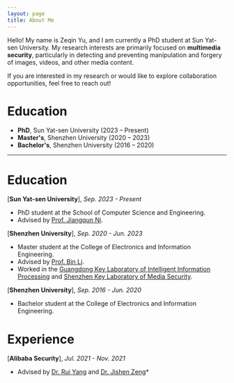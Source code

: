 ```yaml
---
layout: page
title: About Me
---
```


Hello! My name is Zeqin Yu, and I am currently a PhD student at Sun Yat-sen University. 
My research interests are primarily focused on **multimedia security**, particularly in detecting and preventing manipulation and forgery of images, videos, and other media content.

If you are interested in my research or would like to explore collaboration opportunities, feel free to reach out!

# Education
- **PhD**, Sun Yat-sen University (2023 – Present)
- **Master's**, Shenzhen University (2020 – 2023)
- **Bachelor's**, Shenzhen University (2016 – 2020)

----------------------------

# Education

[**Sun Yat-sen University**], *Sep. 2023 - Present*

- PhD student at the School of Computer Science and Engineering.
- Advised by [Prof. Jiangqun Ni](https://scst.sysu.edu.cn/members/members01/1408534.htm).

[**Shenzhen University**], *Sep. 2020 - Jun. 2023*

- Master student at the College of Electronics and Information Engineering.
- Advised by [Prof. Bin Li](https://scholar.google.com/citations?user=g0iR9IkAAAAJ&hl=en).
- Worked in the [Guangdong Key Laboratory of Intelligent Information Processing](https://iip.szu.edu.cn/) and [Shenzhen Key Laboratory of Media Security](https://media-sec.szu.edu.cn/index.htm).


[**Shenzhen University**], *Sep. 2016 - Jun. 2020*

- Bachelor student at the College of Electronics and Information Engineering.


# Experience
[**Alibaba Security**], *Jul. 2021 - Nov. 2021*

- Advised by [Dr. Rui Yang](https://ieeexplore.ieee.org/author/37089437837) and [Dr. Jishen Zeng](https://scholar.google.com/citations?user=KCpNs7cAAAAJ&hl=en)*  



<!-- Command: Include research topics and specific interests -->
<!-- Command: Mention collaboration opportunities -->

